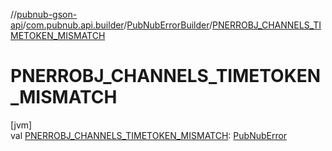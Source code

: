//[pubnub-gson-api](../../../index.md)/[com.pubnub.api.builder](../index.md)/[PubNubErrorBuilder](index.md)/[PNERROBJ_CHANNELS_TIMETOKEN_MISMATCH](-p-n-e-r-r-o-b-j_-c-h-a-n-n-e-l-s_-t-i-m-e-t-o-k-e-n_-m-i-s-m-a-t-c-h.md)

# PNERROBJ_CHANNELS_TIMETOKEN_MISMATCH

[jvm]\
val [PNERROBJ_CHANNELS_TIMETOKEN_MISMATCH](-p-n-e-r-r-o-b-j_-c-h-a-n-n-e-l-s_-t-i-m-e-t-o-k-e-n_-m-i-s-m-a-t-c-h.md): [PubNubError](../../../../../pubnub-core/pubnub-core-api/pubnub-core-api/com.pubnub.api/-pub-nub-error/index.md)
